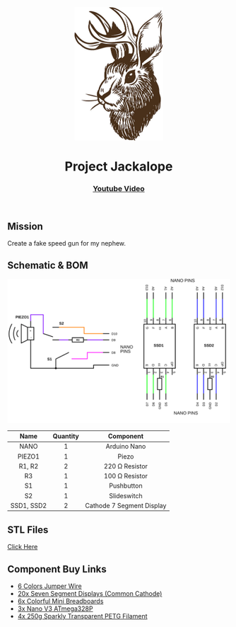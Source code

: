 
<div align="center">
  <img src="assets/jackalope.jpeg" alt="Jackalope" width="200"/>
  <h1>Project Jackalope</h1>
  <h3><a href="3">Youtube Video</a></h3>
</div>

</br>

## Mission

Create a fake speed gun for my nephew. 

## Schematic & BOM
![Schematic](assets/schematic.svg)

|Name          |Quantity|Component                  |
|:------------:|:------:|:-------------------------:|
|     NANO     |   1    |        Arduino Nano       |
|    PIEZO1    |   1    |           Piezo           |
|    R1, R2    |   2    |      220 Ω Resistor       |
|      R3      |   1    |      100 Ω Resistor       |
|      S1      |   1    |         Pushbutton        |
|      S2      |   1    |        Slideswitch        |
|  SSD1, SSD2  |   2    | Cathode 7 Segment Display |

## STL Files

[Click Here](./stl/)

## Component Buy Links

- [6 Colors Jumper Wire](https://amzn.to/48XHMGV)
- [20x Seven Segment Displays (Common Cathode)](https://amzn.to/494PFcY)
- [6x Colorful Mini Breadboards](https://amzn.to/48KzYYM)
- [3x Nano V3 ATmega328P](https://amzn.to/494mk2e)
- [4x 250g Sparkly Transparent PETG Filament](https://amzn.to/3vLVUUQ)
